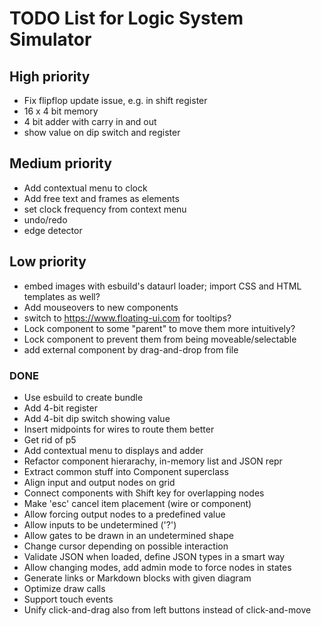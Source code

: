# TODO List for Logic System Simulator


## High priority

 * Fix flipflop update issue, e.g. in shift register
 * 16 x 4 bit memory
 * 4 bit adder with carry in and out
 * show value on dip switch and register



## Medium priority

 * Add contextual menu to clock
 * Add free text and frames as elements
 * set clock frequency from context menu
 * undo/redo
 * edge detector


## Low priority

 * embed images with esbuild's dataurl loader; import CSS and HTML templates as well?
 * Add mouseovers to new components
 * switch to https://www.floating-ui.com for tooltips?
 * Lock component to some "parent" to move them more intuitively?
 * Lock component to prevent them from being moveable/selectable
 * add external component by drag-and-drop from file


### DONE

 * Use esbuild to create bundle
 * Add 4-bit register
 * Add 4-bit dip switch showing value
 * Insert midpoints for wires to route them better
 * Get rid of p5
 * Add contextual menu to displays and adder
 * Refactor component hierarachy, in-memory list and JSON repr
 * Extract common stuff into Component superclass
 * Align input and output nodes on grid
 * Connect components with Shift key for overlapping nodes
 * Make 'esc' cancel item placement (wire or component)
 * Allow forcing output nodes to a predefined value
 * Allow inputs to be undetermined ('?')
 * Allow gates to be drawn in an undetermined shape
 * Change cursor depending on possible interaction
 * Validate JSON when loaded, define JSON types in a smart way
 * Allow changing modes, add admin mode to force nodes in states
 * Generate links or Markdown blocks with given diagram
 * Optimize draw calls
 * Support touch events
 * Unify click-and-drag also from left buttons instead of click-and-move

